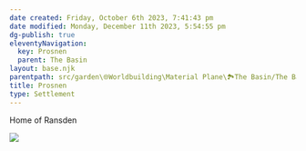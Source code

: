 ```yaml
---
date created: Friday, October 6th 2023, 7:41:43 pm
date modified: Monday, December 11th 2023, 5:54:55 pm
dg-publish: true
eleventyNavigation:
  key: Prosnen
  parent: The Basin
layout: base.njk
parentpath: src/garden\🌐Worldbuilding\Material Plane\🏞️The Basin/The Basin.md
title: Prosnen
type: Settlement
---
```


Home of Ransden

![](/static/Placeholder.png)